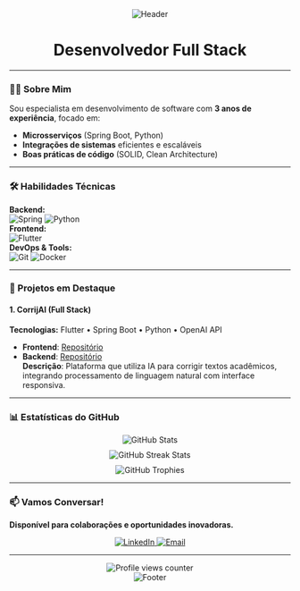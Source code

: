 <div align="center">
  <img src="https://capsule-render.vercel.app/api?type=waving&color=0:1D2671,100:C33764&height=200&section=header&text=Gustavo%20Coutinho&fontSize=50&fontColor=FFFFFF&fontAlignY=35&animation=fadeIn" alt="Header"/>
</div>

<h1 align="center"> Desenvolvedor Full Stack </h1>

---

### 🧑‍💻 Sobre Mim  
Sou especialista em desenvolvimento de software com **3 anos de experiência**, focado em:  
- **Microsserviços** (Spring Boot, Python)  
- **Integrações de sistemas** eficientes e escaláveis  
- **Boas práticas de código** (SOLID, Clean Architecture)  

---

### 🛠️ Habilidades Técnicas  

**Backend:**  
![Spring](https://img.shields.io/badge/Spring-6DB33F?style=flat&logo=spring&logoColor=white)
![Python](https://img.shields.io/badge/Python-3776AB?style=flat&logo=python&logoColor=white)  
**Frontend:**  
![Flutter](https://img.shields.io/badge/Flutter-02569B?style=flat&logo=flutter&logoColor=white)  
**DevOps & Tools:**  
![Git](https://img.shields.io/badge/Git-F05032?style=flat&logo=git&logoColor=white)
![Docker](https://img.shields.io/badge/Docker-2496ED?style=flat&logo=docker&logoColor=white)  

---

### 🚀 Projetos em Destaque  

#### 1. **CorrijAI** (Full Stack)  
**Tecnologias:** Flutter • Spring Boot • Python • OpenAI API  
- **Frontend**: [Repositório](https://github.com/Gustavo-Souza-Coutinho/CorrijAI-frontend)  
- **Backend**: [Repositório](https://github.com/Gustavo-Souza-Coutinho/CorrijAI-backend)  
**Descrição**: Plataforma que utiliza IA para corrigir textos acadêmicos, integrando processamento de linguagem natural com interface responsiva.  

---

### 📊 Estatísticas do GitHub  

<div align="center">
  <img src="https://github-readme-stats.vercel.app/api?username=Gustavo-Souza-Coutinho&show_icons=true&theme=radical&hide_title=true" alt="GitHub Stats" style="margin-bottom: 10px;"/>
  <br/>
  <img src="https://github-readme-streak-stats.herokuapp.com/?user=Gustavo-Souza-Coutinho&theme=radical" alt="GitHub Streak Stats" style="margin-bottom: 10px;"/>
  <br/>
  <img src="https://github-profile-trophy.vercel.app/?username=Gustavo-Souza-Coutinho&theme=onedark&margin-w=15" alt="GitHub Trophies"/>
</div>

---

### 📫 Vamos Conversar!  
**Disponível para colaborações e oportunidades inovadoras.**  

<div align="center">
  <a href="https://www.linkedin.com/in/gustavo-coutinho-35b7b8239/" target="_blank">
    <img src="https://img.shields.io/badge/LinkedIn-0077B5?style=for-the-badge&logo=linkedin&logoColor=white" alt="LinkedIn"/>
  </a>
  <a href="mailto:gustavo.couty@hotmail.com" target="_blank">
    <img src="https://img.shields.io/badge/Email-D14836?style=for-the-badge&logo=gmail&logoColor=white" alt="Email"/>
  </a>
</div>

---

<div align="center">
  <img src="https://komarev.com/ghpvc/?username=Gustavo-Souza-Coutinho&label=PROFILE+VIEWS&color=F7B801&style=for-the-badge" alt="Profile views counter"/>
</div>

<div align="center">
  <img src="https://capsule-render.vercel.app/api?type=waving&color=0:C33764,100:1D2671&height=100&section=footer&animation=fadeIn" alt="Footer"/>
</div>
